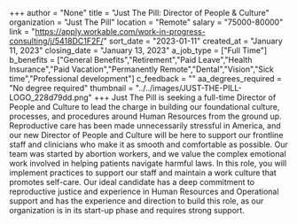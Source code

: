 +++
author = "None"
title = "Just The Pill: Director of People & Culture"
organization = "Just The Pill"
location = "Remote"
salary = "75000-80000"
link = "https://apply.workable.com/work-in-progress-consulting/j/5418DC1F2F/"
sort_date = "2023-01-11"
created_at = "January 11, 2023"
closing_date = "January 13, 2023"
a_job_type = ["Full Time"]
b_benefits = ["General Benefits","Retirement","Paid Leave","Health Insurance","Paid Vacation","Permanently Remote","Dental","Vision","Sick time","Professional development"]
c_feedback = ""
aa_degrees_required = "No degree required"
thumbnail = "../../images/JUST-THE-PILL-LOGO_228d79dd.png"
+++
Just The Pill is seeking a full-time Director of People and Culture to lead the charge in building our foundational culture, processes, and procedures around Human Resources from the ground up. Reproductive care has been made unnecessarily stressful in America, and our new Director of People and Culture will be here to support our frontline staff and clinicians who make it as smooth and comfortable as possible. Our team was started by abortion workers, and we value the complex emotional work involved in helping patients navigate harmful laws. In this role, you will implement practices to support our staff and maintain a work culture that promotes self-care. Our ideal candidate has a deep commitment to reproductive justice and experience in Human Resources and Operational support and has the experience and direction to build this role, as our organization is in its start-up phase and requires strong support.